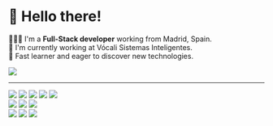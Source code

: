# 👋 Hello there!

🧑🏻‍💻 I'm a **Full-Stack developer** working from Madrid, Spain. <br>
📍 I'm currently working at Vócali Sistemas Inteligentes. <br>
🔎 Fast learner and eager to discover new technologies. <br>

<a href="https://www.linkedin.com/in/nicolas-linares-la-barba/">
    <img src="https://img.shields.io/badge/LinkedIn-0077B5?style=for-the-badge&logo=linkedin&logoColor=white" />
</a>

---

<p>
    <img src="https://img.shields.io/badge/JavaScript-323330?style=for-the-badge&logo=javascript&logoColor=F7DF1E"/>
    <img src="https://img.shields.io/badge/typescript-%23007ACC.svg?style=for-the-badge&logo=typescript&logoColor=white" />
    <img src="https://img.shields.io/badge/html5-%23E34F26.svg?style=for-the-badge&logo=html5&logoColor=white" />
    <img src="https://img.shields.io/badge/css3-%231572B6.svg?style=for-the-badge&logo=css3&logoColor=white" />
    <img src="https://img.shields.io/badge/.NET-5C2D91?style=for-the-badge&logo=.net&logoColor=white" />
    <br>
    <img src="https://img.shields.io/badge/react-%2320232a.svg?style=for-the-badge&logo=react&logoColor=%2361DAFB" />
    <img src="https://img.shields.io/badge/node.js-6DA55F?style=for-the-badge&logo=node.js&logoColor=white" />
    <img src="https://img.shields.io/badge/express.js-%23404d59.svg?style=for-the-badge&logo=express&logoColor=%2361DAFB" />
    <br>
    <img src="https://img.shields.io/badge/jira-%230A0FFF.svg?style=flat-square&logo=jira&logoColor=white"/>
    <img src="https://img.shields.io/badge/-Slack-E01563?style=flat-square&logo=Slack&logoColor=white"/>
    <img src="https://img.shields.io/badge/-Notion-000000?style=flat-square&logo=Notion&logoColor=white"/>
</p>

